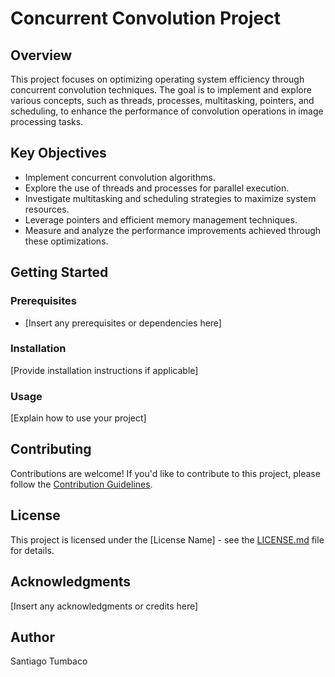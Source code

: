 # Concurrent Convolution Project

## Overview

This project focuses on optimizing operating system efficiency through concurrent convolution techniques. The goal is to implement and explore various concepts, such as threads, processes, multitasking, pointers, and scheduling, to enhance the performance of convolution operations in image processing tasks.

## Key Objectives

- Implement concurrent convolution algorithms.
- Explore the use of threads and processes for parallel execution.
- Investigate multitasking and scheduling strategies to maximize system resources.
- Leverage pointers and efficient memory management techniques.
- Measure and analyze the performance improvements achieved through these optimizations.

## Getting Started

### Prerequisites

- [Insert any prerequisites or dependencies here]

### Installation

[Provide installation instructions if applicable]

### Usage

[Explain how to use your project]

## Contributing

Contributions are welcome! If you'd like to contribute to this project, please follow the [Contribution Guidelines](CONTRIBUTING.md).

## License

This project is licensed under the [License Name] - see the [LICENSE.md](LICENSE.md) file for details.

## Acknowledgments

[Insert any acknowledgments or credits here]

## Author

Santiago Tumbaco

